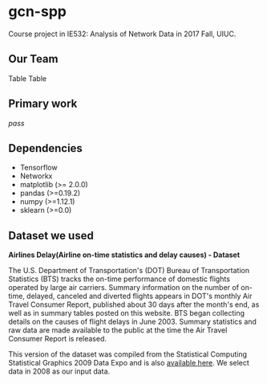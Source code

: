 # gcn-spp
Course project in IE532: Analysis of Network Data in 2017 Fall, UIUC.

## Our Team
Table 
Table

## Primary work
*pass*

## Dependencies
- Tensorflow
- Networkx
- matplotlib (>= 2.0.0)
- pandas (>=0.19.2)
- numpy (>=1.12.1)
- sklearn (>=0.0)

## Dataset we used
**Airlines Delay(Airline on-time statistics and delay causes) - Dataset**

The U.S. Department of Transportation's (DOT) Bureau of Transportation Statistics (BTS) tracks the on-time performance of domestic flights operated by large air carriers. Summary information on the number of on-time, delayed, canceled and diverted flights appears in DOT's monthly Air Travel Consumer Report, published about 30 days after the month's end, as well as in summary tables posted on this website. BTS began collecting details on the causes of flight delays in June 2003. Summary statistics and raw data are made available to the public at the time the Air Travel Consumer Report is released.

This version of the dataset was compiled from the Statistical Computing Statistical Graphics 2009 Data Expo and is also [available here](http://stat-computing.org/dataexpo/2009/the-data.html). We select data in 2008 as our input data.
